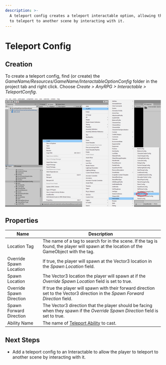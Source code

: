 ```yaml
---
description: >-
  A teleport config creates a teleport interactable option, allowing the player
  to teleport to another scene by interacting with it.
---
```


# Teleport Config

## Creation

To create a teleport config, find (or create) the _GameName/Resources/GameName/InteractableOptionConfig_ folder in the project tab and right click.  Choose _Create > AnyRPG > Interactable > TeleportConfig_.

![](<../../.gitbook/assets/image (2) (2).png>)

## Properties

| Name                     | Description                                                                                                                               |
| ------------------------ | ----------------------------------------------------------------------------------------------------------------------------------------- |
| Location Tag             | The name of a tag to search for in the scene.  If the tag is found, the player will spawn at the location of the GameObject with the tag. |
| Override Spawn Location  | If true, the player will spawn at the Vector3 location in the _Spawn Location_ field.                                                     |
| Spawn Location           | The Vector3 location the player will spawn at if the _Override Spawn Location_ field is set to true.                                      |
| Override Spawn Direction | If true the player will spawn with their forward direction set to the Vector3 direction in the _Spawn Forward Direction_ field.           |
| Spawn Forward Direction  | The Vector3 direction that the player should be facing when they spawn if the _Override Spawn Direction_ field is set to true.            |
| Ability Name             | The name of [Teleport Ability](../abilities/) to cast.                                                                                    |

## Next Steps

* Add a teleport config to an Interactable to allow the player to teleport to another scene by interacting with it.
